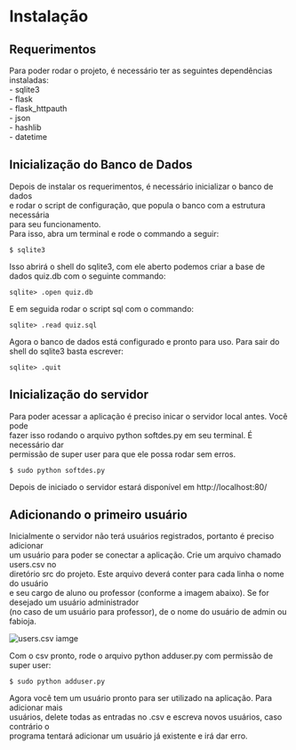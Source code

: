 # Instalação  
  
## Requerimentos  

   Para poder rodar o projeto, é necessário ter as seguintes dependências instaladas:  
       - sqlite3  
       - flask  
       - flask_httpauth  
       - json  
       - hashlib  
       - datetime  

## Inicialização do Banco de Dados

   Depois de instalar os requerimentos, é necessário inicializar o banco de dados  
   e rodar o script de configuração, que popula o banco com a estrutura necessária  
   para seu funcionamento.  
   Para isso, abra um terminal e rode o commando a seguir:  
    
    $ sqlite3
    
   Isso abrirá o shell do sqlite3, com ele aberto podemos criar a base de dados quiz.db com o seguinte commando:

    sqlite> .open quiz.db

   E em seguida rodar o script sql com o commando:

    sqlite> .read quiz.sql

   Agora o banco de dados está configurado e pronto para uso. Para sair do shell do sqlite3 basta escrever:
    
    sqlite> .quit

## Inicialização do servidor
    
   Para poder acessar a aplicação é preciso inicar o servidor local antes. Você pode  
   fazer isso rodando o arquivo python softdes.py em seu terminal. É necessário dar  
   permissão de super user para que ele possa rodar sem erros.
    
    $ sudo python softdes.py
    
   Depois de iniciado o servidor estará disponível em http://localhost:80/

## Adicionando o primeiro usuário

   Inicialmente o servidor não terá usuários registrados, portanto é preciso adicionar  
   um usuário para poder se conectar a aplicação. Crie um arquivo chamado users.csv no  
   diretório src do projeto. Este arquivo deverá conter para cada linha o nome do usuário  
   e seu cargo de aluno ou professor (conforme a imagem abaixo). Se for desejado um usuário administrador   
   (no caso de um usuário para professor), de o nome do usuário de admin ou fabioja.
    
![users.csv iamge](https://imgur.com/m1huFhZ.png)

   Com o csv pronto, rode o arquivo python adduser.py com permissão de super user:
    
    $ sudo python adduser.py
    
   Agora você tem um usuário pronto para ser utilizado na aplicação. Para adicionar mais  
   usuários, delete todas as entradas no .csv e escreva novos usuários, caso contrário o  
   programa tentará adicionar um usuário já existente e irá dar erro.
    

